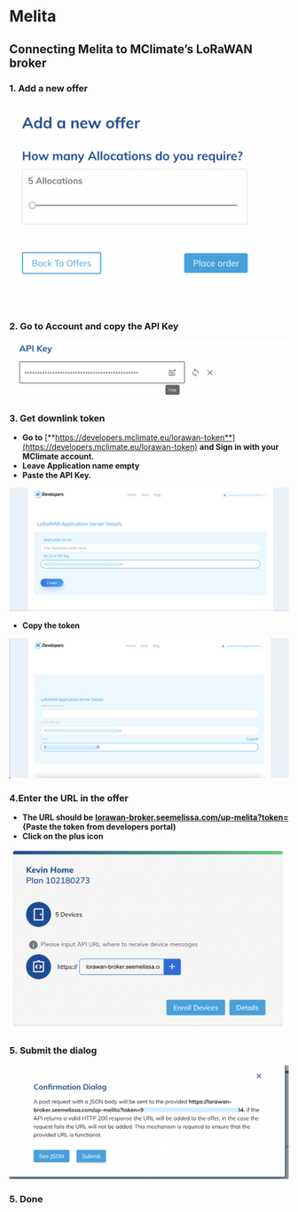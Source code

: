 # Melita

## **Connecting Melita to MClimate’s LoRaWAN broker**

### **1. Add a new offer**

![](<../.gitbook/assets/Screenshot 2022-08-11 at 14.52.07.png>)

### **2. Go to Account and copy the API Key**

![](<../.gitbook/assets/Screenshot 2022-08-11 at 14.54.29.png>)

### **3. Get downlink token**

* **Go to** [**https://developers.mclimate.eu/lorawan-token**](https://developers.mclimate.eu/lorawan-token) **and Sign in with your MClimate account.**
* **Leave Application name empty**
* **Paste the API Key.**

![](<../.gitbook/assets/Screenshot 2022-08-11 at 14.55.34.png>)

* **Copy the token**

![](<../.gitbook/assets/Screenshot 2022-08-11 at 14.56.00.png>)

### 4.Enter the URL in the offer

* **The URL should be** [**lorawan-broker.seemelissa.com/up-melita?token=**](http://lorawan-broker.seemelissa.com/up-melita?token=97ebe4bf26cdc50820669b58a1695984) **{Paste the token from developers portal)**
* **Click on the plus icon**&#x20;

![](<../.gitbook/assets/Screenshot 2022-08-11 at 14.53.27.png>)

### 5. Submit the dialog

![](<../.gitbook/assets/Screenshot 2022-08-11 at 14.53.53.png>)

### 5. Done
